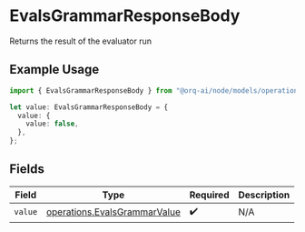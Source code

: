 # EvalsGrammarResponseBody

Returns the result of the evaluator run

## Example Usage

```typescript
import { EvalsGrammarResponseBody } from "@orq-ai/node/models/operations";

let value: EvalsGrammarResponseBody = {
  value: {
    value: false,
  },
};
```

## Fields

| Field                                                                        | Type                                                                         | Required                                                                     | Description                                                                  |
| ---------------------------------------------------------------------------- | ---------------------------------------------------------------------------- | ---------------------------------------------------------------------------- | ---------------------------------------------------------------------------- |
| `value`                                                                      | [operations.EvalsGrammarValue](../../models/operations/evalsgrammarvalue.md) | :heavy_check_mark:                                                           | N/A                                                                          |